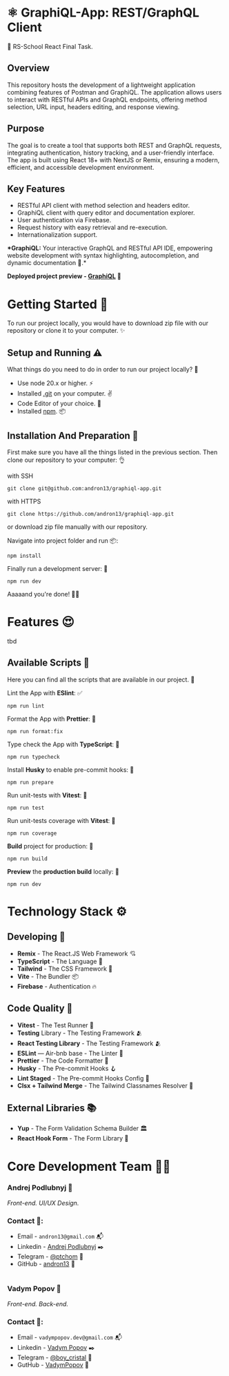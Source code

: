 # ⚛️ GraphiQL-App: REST/GraphQL Client

🦥 RS-School React Final Task.

## Overview

This repository hosts the development of a lightweight application combining features of Postman and GraphiQL. The application allows users to interact with RESTful APIs and GraphQL endpoints, offering method selection, URL input, headers editing, and response viewing.

## Purpose

The goal is to create a tool that supports both REST and GraphQL requests, integrating authentication, history tracking, and a user-friendly interface. The app is built using React 18+ with NextJS or Remix, ensuring a modern, efficient, and accessible development environment.

## Key Features

- RESTful API client with method selection and headers editor.
- GraphiQL client with query editor and documentation explorer.
- User authentication via Firebase.
- Request history with easy retrieval and re-execution.
- Internationalization support.

**\*GraphiQL:** Your interactive GraphQL and RESTful API IDE, empowering website development with syntax highlighting, autocompletion, and dynamic documentation 🤩.\*

**Deployed project preview - [GraphiQL](https://graphiql-app-psi.vercel.app/) 👀**

# Getting Started 🚀

To run our project locally, you would have to download zip file with our repository or clone it to your computer. ✨

## Setup and Running ⚠️

What things do you need to do in order to run our project locally? 🤔

- Use node 20.x or higher. ⚡
- Installed [.git](https://git-scm.com/) on your computer. ✌️
- Code Editor of your choice. 📝
- Installed [npm](https://www.npmjs.com/). 📦

## Installation And Preparation 🔮

First make sure you have all the things listed in the previous section. Then clone our repository to your computer: 👌

with SSH

```
git clone git@github.com:andron13/graphiql-app.git
```

with HTTPS

```
git clone https://github.com/andron13/graphiql-app.git
```

or download zip file manually with our repository.

Navigate into project folder and run 📦:

```
npm install
```

Finally run a development server: 🤩

```
npm run dev
```

Aaaaand you're done! 🎉🥳

# Features 😍

tbd

## Available Scripts 🥑

Here you can find all the scripts that are available in our project. 🦚

Lint the App with **ESlint**: ✅

```
npm run lint
```

Format the App with **Prettier**: 🧹

```
npm run format:fix
```

Type check the App with **TypeScript**: 🦁

```
npm run typecheck
```

Install **Husky** to enable pre-commit hooks: 🎣

```
npm run prepare
```

Run unit-tests with **Vitest**: 🧪

```
npm run test
```

Run unit-tests coverage with **Vitest**: 🧪

```
npm run coverage
```

**Build** project for production: 🎁

```
npm run build
```

**Preview** the **production build** locally: 👀

```
npm run dev
```

# Technology Stack ⚙️

## Developing 🦈

- **Remix** - The React.JS Web Framework 💘
- **TypeScript** - The Language 💖
- **Tailwind** - The CSS Framework 🍃
- **Vite** - The Bundler 📦
- **Firebase** - Authentication 🔥

## Code Quality 🧹

- **Vitest** - The Test Runner 🧪
- **Testing** Library - The Testing Framework 🫂
- **React Testing Library** - The Testing Framework 🫂
- **ESLint** — Air-bnb base - The Linter 🔔
- **Prettier** - The Code Formatter 👏
- **Husky** - The Pre-commit Hooks 🪝
- **Lint Staged** - The Pre-commit Hooks Config 🦚
- **Clsx + Tailwind Merge** - The Tailwind Classnames Resolver 🎨

## External Libraries 📚

- **Yup** - The Form Validation Schema Builder 🏛️
- **React Hook Form** - The Form Library 📑

# Core Development Team 👨‍💻

### **Andrej Podlubnyj 🦁**

_Front-end. UI/UX Design._

### Contact 👋:

- Email - `andron13@gmail.com` 📬
- Linkedin - [Andrej Podlubnyj](https://www.linkedin.com/in/ptchom/) ✒️
- Telegram - [@ptchom](https://t.me/ptchom) 📱
- GitHub - [andron13](https://github.com/andron13) 🦉

#

### **Vadym Popov** 🦈

_Front-end. Back-end._

### Contact 👋:

- Email - `vadympopov.dev@gmail.com` 📬
- Linkedin - [Vadym Popov](https://www.linkedin.com/in/?) ✒️
- Telegram - [@boy_cristal](https://t.me/boy_cristal) 📱
- GutHub - [VadymPopov](https://github.com/VadymPopov) 🦉
